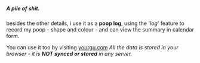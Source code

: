 ##### A pile of shit. 
besides the other details, i use it as a **poop log**, using the '*log*' feature to record my poop - shape and colour - and can view the summary in calendar form. 

You can use it too by visiting [yourgu.com](https://yourgu.com/)
*All the data is stored in your browser - it is **NOT synced or stored** in any server.*
